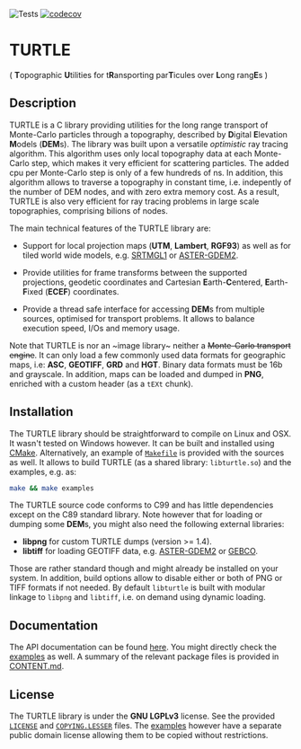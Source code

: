 ![Tests](https://github.com/niess/turtle/workflows/Tests/badge.svg)
[![codecov](https://codecov.io/gh/niess/turtle/branch/master/graph/badge.svg)](https://codecov.io/gh/niess/turtle)

# TURTLE
( **T**opographic **U**tilities for t**R**ansporting par**T**icules over
  **L**ong rang**E**s )

## Description

TURTLE is a C library providing utilities for the long range transport of
Monte-Carlo particles through a topography, described by **D**igital
**E**levation **M**odels (**DEM**s). The library was built upon a versatile
*optimistic* ray tracing algorithm. This algorithm uses only local topography
data at each Monte-Carlo step, which makes it very efficient for scattering
particles. The added cpu per Monte-Carlo step is only of a few hundreds of ns.
In addition, this algorithm allows to traverse a topography in constant time,
i.e. indepently of the number of DEM nodes, and with zero extra memory cost. As
a result, TURTLE is also very efficient for ray tracing problems in large scale
topographies, comprising bilions of nodes.

The main technical features of the TURTLE library are:

* Support for local projection maps (**UTM**, **Lambert**, **RGF93**) as well
as for tiled world wide models, e.g. [SRTMGL1](https://lpdaac.usgs.gov/node/527)
or [ASTER-GDEM2](https://asterweb.jpl.nasa.gov/gdem.asp).

* Provide utilities for frame transforms between the supported projections,
geodetic coordinates and Cartesian **E**arth-**C**entered, **E**arth-**F**ixed
(**ECEF**) coordinates.

* Provide a thread safe interface for accessing **DEM**s from multiple sources,
optimised for transport problems. It allows to balance execution speed, I/Os and
memory usage.

Note that TURTLE is nor an ~image library~ neither a ~~Monte-Carlo transport
engine~~. It can only load a few commonly used data formats for geographic
maps, i.e: **ASC**, **GEOTIFF**, **GRD** and **HGT**. Binary data formats must
be 16b and grayscale. In addition, maps can be loaded and dumped in **PNG**,
enriched with a custom header (as a `tEXt` chunk).

## Installation

The TURTLE library should be straightforward to compile on Linux and OSX. It
wasn't tested on Windows however. It can be built and installed using
[CMake](https://cmake.org/). Alternatively,  an example of
[`Makefile`](Makefile) is provided with the sources as well. It allows to build
TURTLE (as a shared library: `libturtle.so`) and the examples, e.g. as:
```bash
make && make examples
```

The TURTLE source code conforms to C99 and has little dependencies except on
the C89 standard library. Note however that for loading or dumping some
**DEM**s, you might also need the following external libraries:

* **libpng** for custom TURTLE dumps (version >= 1.4).
* **libtiff** for loading GEOTIFF data, e.g.
  [ASTER-GDEM2](https://asterweb.jpl.nasa.gov/gdem.asp) or
  [GEBCO](http://www.gebco.net/).

Those are rather standard though and might already be installed on your system.
In addition, build options allow to disable either or both of PNG or TIFF
formats if not needed. By default `libturtle` is built with modular linkage to
`libpng` and `libtiff`, i.e. on demand using dynamic loading.

## Documentation

The API documentation can be found [here](http://niess.github.io/turtle-docs).
You might directly check the [examples](examples) as well. A summary of the
relevant package files is provided in [CONTENT.md](CONTENT.md).

## License

The TURTLE library is  under the **GNU LGPLv3** license. See the provided
[`LICENSE`](LICENSE) and [`COPYING.LESSER`](COPYING.LESSER) files. The
[examples](examples) however have a separate public domain license allowing
them to be copied without restrictions.
